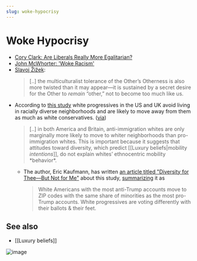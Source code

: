 ```yaml
---
slug: woke-hypocrisy
---
```


# Woke Hypocrisy

- [Cory Clark: Are Liberals Really More Egalitarian?](https://www.psychologytoday.com/gb/blog/the-antisocial-psychologist/202102/are-liberals-really-more-egalitarian)
- [John McWhorter: 'Woke Racism'](https://reason.com/video/2021/11/19/john-mcwhorter-woke-racism-has-betrayed-black-america/)
- [Slavoj Žižek](https://www.cabinetmagazine.org/issues/2/zizek.php):
    > [..] the multiculturalist tolerance of the Other’s Otherness is also more twisted than it may appear—it is sustained by a secret desire for the Other to *remain* “other,” not to become too much like us.
- According to [this study](https://onlinelibrary.wiley.com/doi/10.1111/ssqu.13268) white progressives in the US and UK avoid living in racially diverse neighborhoods and are likely to move away from them as much as white conservatives. ([via](https://twitter.com/monitoringbias/status/1655343781049139201))
    > [..] in both America and Britain, anti-immigration whites are only marginally more likely to move to whiter neighborhoods than pro-immigration whites. This is important because it suggests that attitudes toward diversity, which predict [[Luxury beliefs|mobility *intentions*]], do not explain whites’ ethnocentric mobility \*behavior\*. 
    - The author, Eric Kaufmann, has written [an article titled "Diversity for Thee—But Not for Me"](https://www.city-journal.org/article/white-progressives-more-likely-to-flee-diverse-neighborhoods) about this study, [summarizing](https://twitter.com/epkaufm/status/1654443913174818816) it as
        > White Americans with the most anti-Trump accounts move to ZIP codes with the same share of minorities as the most pro-Trump accounts. White progressives are voting differently with their ballots & their feet. 

## See also

- [[Luxury beliefs]]

![image](https://github.com/srid/srid/assets/3998/f222388b-faae-4594-b075-33f824824f3f)
